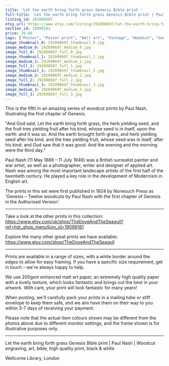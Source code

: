 ```yaml
---
title: 'Let the earth bring forth grass Genesis Bible print '
full-title: 'Let the earth bring forth grass Genesis Bible print | Paul Nash | Woodcut engraving, art, bible, high quality print, black & white'
listing_id: 292890697
etsy_url: https://www.etsy.com/listing/292890697/let-the-earth-bring-forth-grass-genesis?utm_source=site&utm_medium=api&utm_campaign=api
section_id: 19099181
price: 10.60
tags: ["Poster", "Poster print", "Wall art", "Vintage", "Woodcut", "Genesis", "Black and white", "Bible", "Paul Nash", "Engraving", "Creation", "Modern art", "High quality print"]
image_thumbnail_0: 292890697_thumbnail_0.jpg
image_medium_0: 292890697_medium_0.jpg
image_full_0: 292890697_full_0.jpg
image_thumbnail_1: 292890697_thumbnail_1.jpg
image_medium_1: 292890697_medium_1.jpg
image_full_1: 292890697_full_1.jpg
image_thumbnail_2: 292890697_thumbnail_2.jpg
image_medium_2: 292890697_medium_2.jpg
image_full_2: 292890697_full_2.jpg
image_thumbnail_3: 292890697_thumbnail_3.jpg
image_medium_3: 292890697_medium_3.jpg
image_full_3: 292890697_full_3.jpg
---
```

This is the fifth in an amazing series of woodcut prints by Paul Nash, illustrating the first chapter of Genesis.

&quot;And God said, Let the earth bring forth grass, the herb yielding seed, and the fruit tree yielding fruit after his kind, whose seed is in itself, upon the earth: and it was so. And the earth brought forth grass, and herb yielding seed after his kind, and the tree yielding fruit, whose seed was in itself, after his kind: and God saw that it was good. And the evening and the morning were the third day.&quot;

Paul Nash (11 May 1889 – 11 July 1946) was a British surrealist painter and war artist, as well as a photographer, writer and designer of applied art. Nash was among the most important landscape artists of the first half of the twentieth century. He played a key role in the development of Modernism in English art.

The prints in this set were first published in 1924 by Nonesuch Press as &#39;Genesis – Twelve woodcuts by Paul Nash with the first chapter of Genesis in the Authorised Version&#39;.

---

Take a look at the other prints in this collection: https://www.etsy.com/uk/shop/TheDoveAndTheSeagull?ref=hdr_shop_menu§ion_id=19099181

Explore the many other great prints we have available: https://www.etsy.com/shop/TheDoveAndTheSeagull

---

Prints are available in a range of sizes, with a white border around the edges to allow for easy framing. If you have a specific size requirement, get in touch – we&#39;re always happy to help.

We use 200gsm enhanced matt art paper, an extremely high quality paper with a lovely texture, which looks fantastic and brings out the best in your artwork. With care, your print will look fantastic for many years!

When posting, we&#39;ll carefully pack your prints in a mailing tube or stiff envelope to keep them safe, and we aim have them on their way to you within 3-7 days of receiving your payment.

Please note that the actual item colours shown may be different from the photos above due to different monitor settings, and the frame shown is for illustrative purposes only.

---

Let the earth bring forth grass Genesis Bible print | Paul Nash | Woodcut engraving, art, bible, high quality print, black & white

Wellcome Library, London
